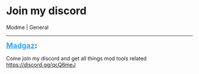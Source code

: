 # Join my discord
Modme | General

---
<strong style="font-size: 1.4em;"><span style="text-decoration: underline;text-decoration-color: #34a7f9;"><span style="color:#34a7f9;">Madgaz</span></span>:</strong>

<p>Come join my discord and get all things mod tools related <a href="https://discord.gg/qcQ6meJ">https://discord.gg/qcQ6meJ</a></p>
